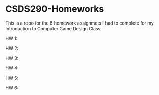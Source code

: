 # CSDS290-Homeworks
This is a repo for the 6 homework assignmets I had to complete for my Introduction to Computer Game Design Class: 

HW 1: 

HW 2:

HW 3:

HW 4:

HW 5:

HW 6:
